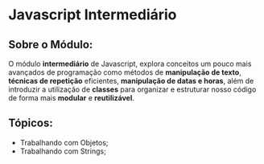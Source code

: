# Javascript Intermediário

## Sobre o Módulo:

O módulo **intermediário** de Javascript, explora conceitos um pouco mais avançados de programação como métodos de **manipulação de texto**, **técnicas de repetição** eficientes, **manipulação de datas e horas**, além de introduzir a utilização de **classes** para organizar e estruturar nosso código de forma mais **modular** e **reutilizável**.

## Tópicos:

- Trabalhando com Objetos;
- Trabalhando com Strings;
